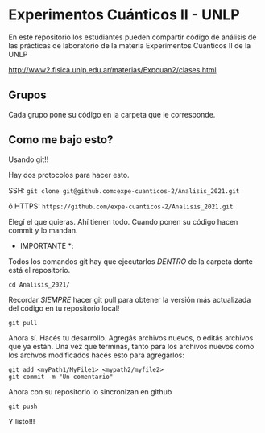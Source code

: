 # Experimentos Cuánticos II - UNLP

En este repositorio los estudiantes pueden compartir código de análisis de las prácticas de laboratorio de la materia Experimentos Cuánticos II de la UNLP

http://www2.fisica.unlp.edu.ar/materias/Expcuan2/clases.html

## Grupos

Cada grupo pone su código en la carpeta que le corresponde. 


## Como me bajo esto?

Usando git!!

Hay dos protocolos para hacer esto. 

SSH:
``` git clone git@github.com:expe-cuanticos-2/Analisis_2021.git ```

ó HTTPS:
``` https://github.com/expe-cuanticos-2/Analisis_2021.git ```

Elegí el que quieras. Ahí tienen todo. Cuando ponen su código hacen commit y lo mandan. 

* IMPORTANTE *:

Todos los comandos git hay que ejecutarlos *DENTRO* de la carpeta donte está el repositorio. 

```
cd Analisis_2021/
```


Recordar *SIEMPRE* hacer git pull para obtener la versión más actualizada del código en tu repositorio local!

```
git pull
```

Ahora sí. Hacés tu desarrollo. Agregás archivos nuevos, o editás archivos que ya están. Una vez que terminás, tanto para los archivos nuevos como los archvos modificados hacés esto para agregarlos:

``` 
git add <myPath1/MyFile1> <mypath2/myfile2> 
git commit -m "Un comentario"
```

Ahora con su repositorio lo sincronizan en github

```
git push
```

Y listo!!!





